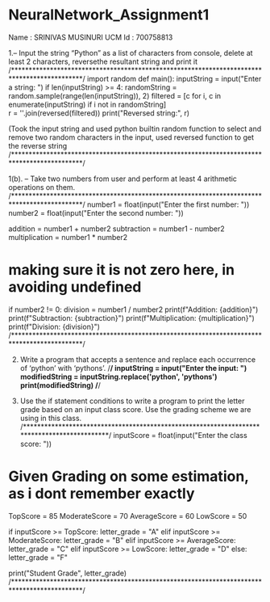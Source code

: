 # NeuralNetwork_Assignment1

Name : SRINIVAS MUSINURI
UCM Id : 700758813

1.– Input the string “Python” as a list of characters from console, delete at least 2 characters, reversethe
resultant string and print it
/********************************************************************************************/
import random
def main():
    inputString = input("Enter a string: ") 
    if len(inputString) >= 4:
        randomString = random.sample(range(len(inputString)), 2)
        filtered = [c for i, c in enumerate(inputString) if i not in randomString]      
        r = ''.join(reversed(filtered))
        print("Reversed string:", r)

(Took the input string and used python builtin random function to select and remove two random characters in the input, used reversed function to get the reverse string
/********************************************************************************************/


1(b). – Take two numbers from user and perform at least 4 arithmetic operations on them.
/********************************************************************************************/
number1 = float(input("Enter the first number: "))
number2 = float(input("Enter the second number: "))

addition = number1 + number2
subtraction = number1 - number2
multiplication = number1 * number2
# making sure it is not zero here, in avoiding undefined
if number2 != 0:
    division = number1 / number2
print(f"Addition: {addition}")
print(f"Subtraction: {subtraction}")
print(f"Multiplication: {multiplication}")
print(f"Division: {division}")
/********************************************************************************************/

2. Write a program that accepts a sentence and replace each occurrence of ‘python’ with ‘pythons’.
/********************************************************************************************/
inputString = input("Enter the input: ")
modifiedString = inputString.replace('python', 'pythons')
print(modifiedString)
/********************************************************************************************/


3. Use the if statement conditions to write a program to print the letter grade based on an input class score. Use the
grading scheme we are using in this class.
/********************************************************************************************/
inputScore = float(input("Enter the class score: "))
# Given Grading on some estimation, as i dont remember exactly
TopScore = 85
ModerateScore = 70
AverageScore = 60
LowScore = 50

if inputScore >= TopScore:
    letter_grade = "A"
elif inputScore >= ModerateScore:
    letter_grade = "B"
elif inputScore >= AverageScore:
    letter_grade = "C"
elif inputScore >= LowScore:
    letter_grade = "D"
else:
    letter_grade = "F"

print("Student Grade", letter_grade)
/********************************************************************************************/


